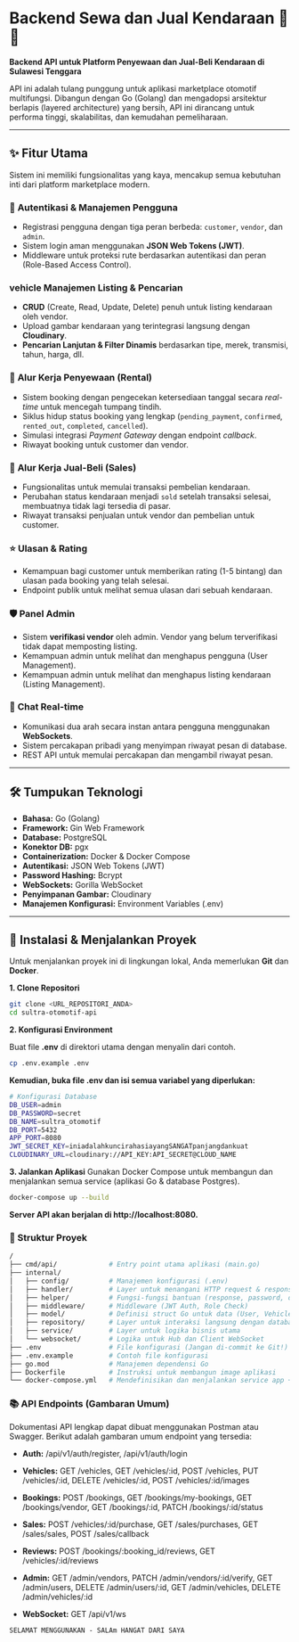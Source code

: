 # Backend Sewa dan Jual Kendaraan 🚗💨

**Backend API untuk Platform Penyewaan dan Jual-Beli Kendaraan di Sulawesi Tenggara**

API ini adalah tulang punggung untuk aplikasi marketplace otomotif multifungsi. Dibangun dengan Go (Golang) dan mengadopsi arsitektur berlapis (layered architecture) yang bersih, API ini dirancang untuk performa tinggi, skalabilitas, dan kemudahan pemeliharaan.

---

## ✨ Fitur Utama

Sistem ini memiliki fungsionalitas yang kaya, mencakup semua kebutuhan inti dari platform marketplace modern.

### 👤 **Autentikasi & Manajemen Pengguna**

- Registrasi pengguna dengan tiga peran berbeda: `customer`, `vendor`, dan `admin`.
- Sistem login aman menggunakan **JSON Web Tokens (JWT)**.
- Middleware untuk proteksi rute berdasarkan autentikasi dan peran (Role-Based Access Control).

### vehicle **Manajemen Listing & Pencarian**

- **CRUD** (Create, Read, Update, Delete) penuh untuk listing kendaraan oleh vendor.
- Upload gambar kendaraan yang terintegrasi langsung dengan **Cloudinary**.
- **Pencarian Lanjutan & Filter Dinamis** berdasarkan tipe, merek, transmisi, tahun, harga, dll.

### 📅 **Alur Kerja Penyewaan (Rental)**

- Sistem booking dengan pengecekan ketersediaan tanggal secara _real-time_ untuk mencegah tumpang tindih.
- Siklus hidup status booking yang lengkap (`pending_payment`, `confirmed`, `rented_out`, `completed`, `cancelled`).
- Simulasi integrasi _Payment Gateway_ dengan endpoint _callback_.
- Riwayat booking untuk customer dan vendor.

### 💸 **Alur Kerja Jual-Beli (Sales)**

- Fungsionalitas untuk memulai transaksi pembelian kendaraan.
- Perubahan status kendaraan menjadi `sold` setelah transaksi selesai, membuatnya tidak lagi tersedia di pasar.
- Riwayat transaksi penjualan untuk vendor dan pembelian untuk customer.

### ⭐ **Ulasan & Rating**

- Kemampuan bagi customer untuk memberikan rating (1-5 bintang) dan ulasan pada booking yang telah selesai.
- Endpoint publik untuk melihat semua ulasan dari sebuah kendaraan.

### 🛡️ **Panel Admin**

- Sistem **verifikasi vendor** oleh admin. Vendor yang belum terverifikasi tidak dapat memposting listing.
- Kemampuan admin untuk melihat dan menghapus pengguna (User Management).
- Kemampuan admin untuk melihat dan menghapus listing kendaraan (Listing Management).

### 💬 **Chat Real-time**

- Komunikasi dua arah secara instan antara pengguna menggunakan **WebSockets**.
- Sistem percakapan pribadi yang menyimpan riwayat pesan di database.
- REST API untuk memulai percakapan dan mengambil riwayat pesan.

---

## 🛠️ Tumpukan Teknologi

- **Bahasa:** Go (Golang)
- **Framework:** Gin Web Framework
- **Database:** PostgreSQL
- **Konektor DB:** pgx
- **Containerization:** Docker & Docker Compose
- **Autentikasi:** JSON Web Tokens (JWT)
- **Password Hashing:** Bcrypt
- **WebSockets:** Gorilla WebSocket
- **Penyimpanan Gambar:** Cloudinary
- **Manajemen Konfigurasi:** Environment Variables (.env)

---

## 🚀 Instalasi & Menjalankan Proyek

Untuk menjalankan proyek ini di lingkungan lokal, Anda memerlukan **Git** dan **Docker**.

**1. Clone Repositori**

```bash
git clone <URL_REPOSITORI_ANDA>
cd sultra-otomotif-api
```

**2. Konfigurasi Environment**

Buat file **.env** di direktori utama dengan menyalin dari contoh.

```bash
cp .env.example .env
```

**Kemudian, buka file .env dan isi semua variabel yang diperlukan:**

```bash
# Konfigurasi Database
DB_USER=admin
DB_PASSWORD=secret
DB_NAME=sultra_otomotif
DB_PORT=5432
APP_PORT=8080
JWT_SECRET_KEY=iniadalahkuncirahasiayangSANGATpanjangdankuat
CLOUDINARY_URL=cloudinary://API_KEY:API_SECRET@CLOUD_NAME
```

**3. Jalankan Aplikasi**
Gunakan Docker Compose untuk membangun dan menjalankan semua service (aplikasi Go & database Postgres).

```bash
docker-compose up --build
```

**Server API akan berjalan di http://localhost:8080.**

### 📁 Struktur Proyek

```bash
/
├── cmd/api/             # Entry point utama aplikasi (main.go)
├── internal/
│   ├── config/          # Manajemen konfigurasi (.env)
│   ├── handler/         # Layer untuk menangani HTTP request & response
│   ├── helper/          # Fungsi-fungsi bantuan (response, password, dll)
│   ├── middleware/      # Middleware (JWT Auth, Role Check)
│   ├── model/           # Definisi struct Go untuk data (User, Vehicle, dll)
│   ├── repository/      # Layer untuk interaksi langsung dengan database (SQL queries)
│   ├── service/         # Layer untuk logika bisnis utama
│   └── websocket/       # Logika untuk Hub dan Client WebSocket
├── .env                 # File konfigurasi (Jangan di-commit ke Git!)
├── .env.example         # Contoh file konfigurasi
├── go.mod               # Manajemen dependensi Go
├── Dockerfile           # Instruksi untuk membangun image aplikasi
└── docker-compose.yml   # Mendefinisikan dan menjalankan service app + db
```

### 📚 API Endpoints (Gambaran Umum)

Dokumentasi API lengkap dapat dibuat menggunakan Postman atau Swagger. Berikut adalah gambaran umum endpoint yang tersedia:

- **Auth:** /api/v1/auth/register, /api/v1/auth/login

- **Vehicles:** GET /vehicles, GET /vehicles/:id, POST /vehicles, PUT /vehicles/:id, DELETE /vehicles/:id, POST /vehicles/:id/images

- **Bookings:** POST /bookings, GET /bookings/my-bookings, GET /bookings/vendor, GET /bookings/:id, PATCH /bookings/:id/status

- **Sales:** POST /vehicles/:id/purchase, GET /sales/purchases, GET /sales/sales, POST /sales/callback

- **Reviews:** POST /bookings/:booking_id/reviews, GET /vehicles/:id/reviews

- **Admin:** GET /admin/vendors, PATCH /admin/vendors/:id/verify, GET /admin/users, DELETE /admin/users/:id, GET /admin/vehicles, DELETE /admin/vehicles/:id

- **WebSocket:** GET /api/v1/ws

`SELAMAT MENGGUNAKAN - SALAm HANGAT DARI SAYA`
